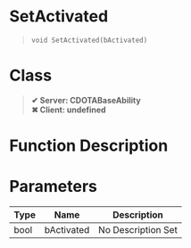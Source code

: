 # SetActivated
> `void SetActivated(bActivated)`
# Class
> __✔ Server: CDOTABaseAbility__  
> __✖ Client: undefined__  
# Function Description

# Parameters
Type|Name|Description
--|--|--
bool|bActivated|No Description Set
